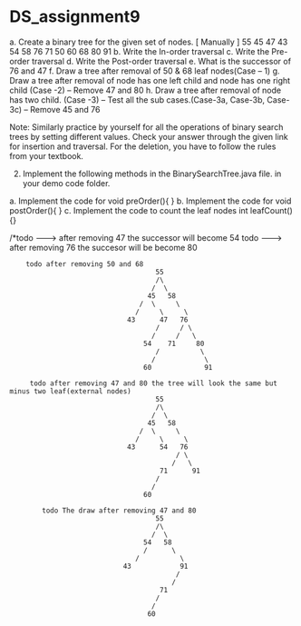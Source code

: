# DS_assignment9
a. Create a binary tree for the given set of nodes. [ Manually ]
55 45 47 43 54 58 76 71 50 60 68 80 91
b. Write the In-order traversal
c. Write the Pre-order traversal
d. Write the Post-order traversal
e. What is the successor of 76 and 47
f. Draw a tree after removal of 50 & 68 leaf nodes(Case – 1)
g. Draw a tree after removal of node has one left child and node has one right child (Case -2) – Remove 47 and 80
h. Draw a tree after removal of node has two child. (Case -3) – Test all the sub cases.(Case-3a, Case-3b, Case-3c) – Remove 45 and 76

Note: Similarly practice by yourself for all the operations of binary search trees by setting different values. Check your answer through the given link for insertion and traversal. For the deletion, you have to follow the rules from your textbook.



2. Implement the following methods in the BinarySearchTree.java file. in your demo code folder.

a. Implement the code for void preOrder(){ }
b. Implement the code for void postOrder(){ }
c. Implement the code to count the leaf nodes int leafCount(){}


/*todo ---> after removing 47 the successor will become 54
todo --->  after removing 76 the succesor will be become 80

        todo after removing 50 and 68
                                        55
                                        /\
                                       /  \
                                      45   58
                                    /  \     \
                                   /     \     \
                                 43      47   76
                                        /     / \
                                       /     /   \
                                     54    71     80
                                        /          \
                                       /            \
                                     60             91

         todo after removing 47 and 80 the tree will look the same but minus two leaf(external nodes)
                                        55
                                        /\
                                       /  \
                                      45   58
                                    /  \     \
                                   /     \     \
                                 43      54   76
                                             / \
                                            /   \
                                         71      91
                                        /
                                       /
                                     60

            todo The draw after removing 47 and 80
                                        55
                                        /\
                                       /  \
                                     54   58
                                     /      \
                                   /          \
                                43            91
                                             /
                                            /
                                         71
                                        /
                                       /
                                      60
